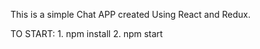 This is a simple Chat APP created Using React and Redux.

TO START: 
        1. npm install 
        2. npm start 
